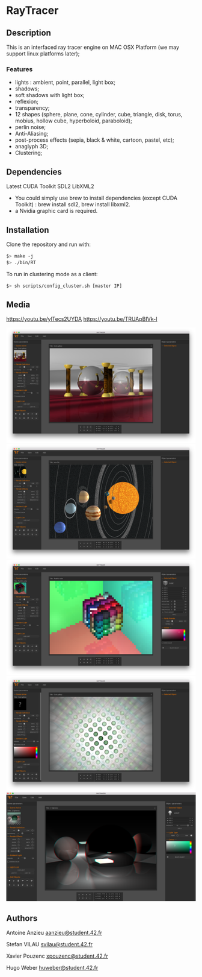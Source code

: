 # RayTracer

## Description

This is an interfaced ray tracer engine on MAC OSX Platform (we may support linux platforms later);

### Features

- lights : ambient, point, parallel, light box;
- shadows;
- soft shadows with light box;
- reflexion;
- transparency;
- 12 shapes (sphere, plane, cone, cylinder, cube, triangle, disk, torus, mobius, hollow cube, hyperboloid, paraboloid);
- perlin noise;
- Anti-Aliasing;
- post-process effects (sepia, black & white, cartoon, pastel, etc);
- anaglyph 3D;
- Clustering;

## Dependencies

Latest CUDA Toolkit
SDL2
LibXML2

* You could simply use brew to install dependencies (except CUDA Toolkit) : brew install sdl2, brew install libxml2.
* a Nvidia graphic card is required.

## Installation

Clone the repository and run with:

``` bash
$> make -j
$> ./bin/RT
```
To run in clustering mode as a client:
``` bash
$> sh scripts/config_cluster.sh [master IP]
```
## Media

https://youtu.be/ylTecs2UYDA
https://youtu.be/TRUApBIVk-I

![screen1](images/screen1.png)
![screen2](images/screen2.png)
![screen3](images/screen3.png)
![screen4](images/screen4.png)
![screen5](images/screen5.png)


## Authors

Antoine Anzieu
aanzieu@student.42.fr

Stefan VILAU
svilau@student.42.fr

Xavier Pouzenc
xpouzenc@student.42.fr

Hugo Weber
huweber@student.42.fr
